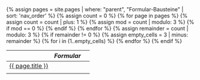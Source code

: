 <table>
  <thead>
    <tr>
      <th></th>
      <th><em>Formular</em></th>
      <th></th>
    </tr>
  </thead>
  <tbody>
    {% assign pages = site.pages | where: "parent", "Formular-Bausteine" | sort: 'nav_order' %}
    {% assign count = 0 %}
    <tr>
    {% for page in pages %}
      <td style="text-align:center;"><a href="{{ page.url }}">{{ page.title }}</a></td>
      {% assign count = count | plus: 1 %}
      {% assign mod = count | modulo: 3 %}
      {% if mod == 0 %}
        </tr><tr>
      {% endif %}
    {% endfor %}
    {% assign remainder = count | modulo: 3 %}
    {% if remainder != 0 %}
      {% assign empty_cells = 3 | minus: remainder %}
      {% for i in (1..empty_cells) %}
        <td></td>
      {% endfor %}
    {% endif %}
    </tr>
  </tbody>
</table>

